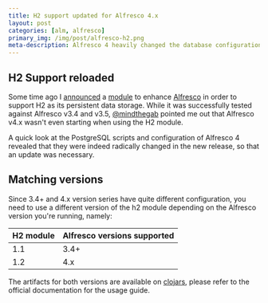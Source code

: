 ```yaml
---
title: H2 support updated for Alfresco 4.x
layout: post
categories: [alm, alfresco]
primary_img: /img/post/alfresco-h2.png
meta-description: Alfresco 4 heavily changed the database configuration and scripts. This required an update of the H2 support module
---
```


H2 Support reloaded
-------------------

Some time ago I [announced](/2011/08/03/h2-embedded-db-and-alfresco-3-4/) a [module](https://github.com/skuro/alfresco-h2-support) to enhance [Alfresco](http://www.alfresco.com) in order to support H2 as its persistent data storage. While it was successfully tested against Alfresco v3.4 and v3.5, [@mindthegab](http://www.mindthegab.com) pointed me out that Alfresco v4.x wasn't even starting when using the H2 module. 

A quick look at the PostgreSQL scripts and configuration of Alfresco 4 revealed that they were indeed radically changed in the new release, so that an update was necessary. 

Matching versions
-----------------

Since 3.4+ and 4.x version series have quite different configuration, you need to use a different version of the h2 module depending on the Alfresco version you're running, namely:

<table>
    <tr>
      <th>H2 module</th><th>Alfresco versions supported</th>
    </tr>
  <tbody>
    <tr>
      <td>1.1</td><td>3.4+</td>
    </tr>
    <tr>
      <td>1.2</td><td>4.x</td>
    </tr>
  </tbody>
</table>

The artifacts for both versions are available on [clojars](http://clojars.org), please refer to the official documentation for the usage guide.

